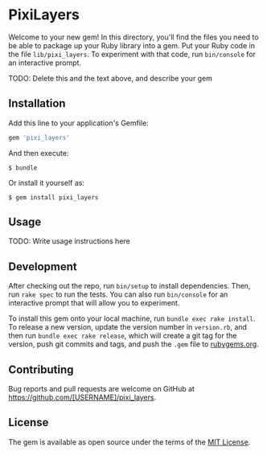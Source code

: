 # PixiLayers

Welcome to your new gem! In this directory, you'll find the files you need to be able to package up your Ruby library into a gem. Put your Ruby code in the file `lib/pixi_layers`. To experiment with that code, run `bin/console` for an interactive prompt.

TODO: Delete this and the text above, and describe your gem

## Installation

Add this line to your application's Gemfile:

```ruby
gem 'pixi_layers'
```

And then execute:

    $ bundle

Or install it yourself as:

    $ gem install pixi_layers

## Usage

TODO: Write usage instructions here

## Development

After checking out the repo, run `bin/setup` to install dependencies. Then, run `rake spec` to run the tests. You can also run `bin/console` for an interactive prompt that will allow you to experiment.

To install this gem onto your local machine, run `bundle exec rake install`. To release a new version, update the version number in `version.rb`, and then run `bundle exec rake release`, which will create a git tag for the version, push git commits and tags, and push the `.gem` file to [rubygems.org](https://rubygems.org).

## Contributing

Bug reports and pull requests are welcome on GitHub at https://github.com/[USERNAME]/pixi_layers.

## License

The gem is available as open source under the terms of the [MIT License](https://opensource.org/licenses/MIT).
